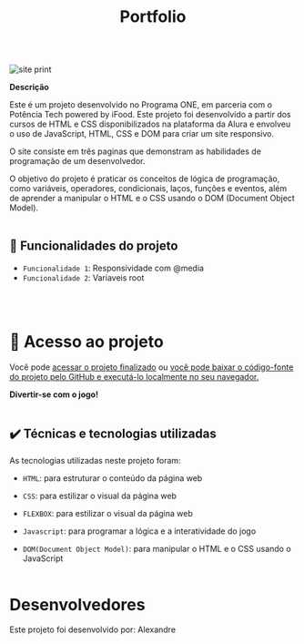 <h1 align="center"> Portfolio </h1>
<br><br>

![site print](https://github.com/alesousz/Projeto-portfolio/assets/111446099/3979cc66-e352-4f37-bb82-6fd2352bbdfb)

**Descrição**

Este é um projeto desenvolvido no Programa ONE, em parceria com o Potência Tech powered by iFood. Este projeto foi desenvolvido a partir dos cursos de HTML e CSS disponibilizados na plataforma da Alura  e envolveu o uso de JavaScript, HTML, CSS e DOM para criar um site responsivo.

O site consiste em três paginas que demonstram as habilidades de programação de um desenvolvedor.

O objetivo do projeto é praticar os conceitos de lógica de programação, como variáveis, operadores, condicionais, laços, funções e eventos, além de aprender a manipular o HTML e o CSS usando o DOM (Document Object Model).
<br><br>

## 🔨 Funcionalidades do projeto

- `Funcionalidade 1`: Responsividade com @media
- `Funcionalidade 2`: Variaveis root

<br><br>

# 📁 Acesso ao projeto

Você pode <a href="https://projeto-portfolio-a0ozlzd3m-alesousz.vercel.app/">acessar o projeto finalizado</a> ou <a href="">você pode baixar o código-fonte do projeto pelo GitHub e executá-lo localmente no seu navegador.</a>

**Divertir-se com o jogo!**
<br><br>

## ✔️ Técnicas e tecnologias utilizadas

As tecnologias utilizadas neste projeto foram:

- `HTML`: para estruturar o conteúdo da página web

- `CSS`: para estilizar o visual da página web
  
- `FLEXBOX`: para estilizar o visual da página web
  
- `Javascript`: para programar a lógica e a interatividade do jogo

- `DOM(Document Object Model)`: para manipular o HTML e o CSS usando o JavaScript
<br><br>

# Desenvolvedores

Este projeto foi desenvolvido por: Alexandre 
